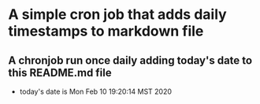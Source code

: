 A simple cron job that adds daily timestamps to markdown file
============================================================
## A chronjob run once daily adding today's date to this README.md file
* today's date is Mon Feb 10 19:20:14 MST 2020
